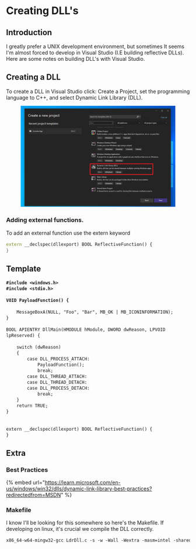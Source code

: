 # Creating DLL's

## Introduction

I greatly prefer a UNIX development environment, but sometimes It seems I'm almost forced to develop in Visual Studio (I.E building reflective DLLs). Here are some notes on building DLL's with Visual Studio.&#x20;

## Creating a DLL

To create a DLL in Visual Studio click: Create a Project, set the programming language to C++,  and select Dynamic Link Library (DLL).

<figure><img src="../../.gitbook/assets/image (2) (1) (1) (1) (1) (1).png" alt=""><figcaption></figcaption></figure>



### Adding external functions.

To add an external function use the extern keyword

```cpp
extern __declspec(dllexport) BOOL ReflectiveFunction() {
}
```



## Template

<pre class="language-c"><code class="lang-c"><strong>#include &#x3C;windows.h>
</strong><strong>#include &#x3C;stdio.h>
</strong><strong>
</strong><strong>VOID PayloadFunction() {
</strong>
    MessageBoxA(NULL, "Foo", "Bar", MB_OK | MB_ICONINFORMATION);
}

BOOL APIENTRY DllMain(HMODULE hModule, DWORD dwReason, LPVOID lpReserved) {

    switch (dwReason)
    {
        case DLL_PROCESS_ATTACH:
            PayloadFunction();
            break;
        case DLL_THREAD_ATTACH:
        case DLL_THREAD_DETACH:
        case DLL_PROCESS_DETACH:
            break;
    }
    return TRUE;
}


extern __declspec(dllexport) BOOL ReflectiveFunction() {
}
</code></pre>



###

## Extra

### Best Practices

{% embed url="https://learn.microsoft.com/en-us/windows/win32/dlls/dynamic-link-library-best-practices?redirectedfrom=MSDN" %}

### Makefile

I know I'll be looking for this somewhere so here's the Makefile. If developing on linux, it's crucial we compile the DLL correctly.

```makefile
x86_64-w64-mingw32-gcc LdrDll.c -s -w -Wall -Wextra -masm=intel -shared -fPIC -e DllMain -Os -fno-asynchronous-unwind-tables Source/* -I Include -o Reflective.dll -lntdll -luser32 -DWIN_X64
```
